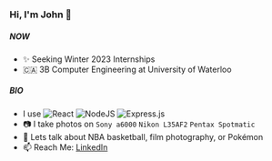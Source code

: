 ### Hi, I'm John 👋

##### NOW

- ✨ Seeking Winter 2023 Internships
- 🇨🇦 3B Computer Engineering at University of Waterloo

##### BIO

- I use
 ![React](https://img.shields.io/badge/react-%2320232a.svg?logoWidth=10?style=for-the-badge&logo=react&logoColor=%2361DAFB)
 ![NodeJS](https://img.shields.io/badge/node.js-6DA55F?logoWidth=10?style=for-the-badge&logo=node.js&logoColor=white)
 ![Express.js](https://img.shields.io/badge/express.js-%23404d59.svg?logoWidth=10?style=for-the-badge&logo=express&logoColor=%2361DAFB)
- 📷 I take photos on `Sony a6000` `Nikon L35AF2` `Pentax Spotmatic`
- 💬 Lets talk about NBA basketball, film photography, or Pokémon
- 📫 Reach Me: [LinkedIn](https://www.linkedin.com/in/johnswyoon/)

